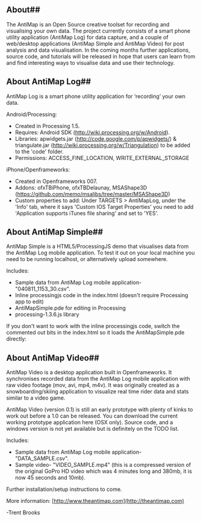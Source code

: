## About##
The AntiMap is an Open Source creative toolset for recording and visualising your own data. The project currently consists of a smart phone utility application (AntiMap Log) for data capture, and a couple of web/desktop applications (AntiMap Simple and AntiMap Video) for post analysis and data visualisation. In the coming months further applications, source code, and tutorials will be released in hope that users can learn from and find interesting ways to visualise data and use their technology.

## About AntiMap Log##
AntiMap Log is a smart phone utility application for ‘recording’ your own data.

Android/Processing:
- Created in Processing 1.5.
- Requires: Android SDK (http://wiki.processing.org/w/Android).
- Libraries: apwidgets.jar (http://code.google.com/p/apwidgets/) & triangulate.jar (http://wiki.processing.org/w/Triangulation) to be added to the 'code' folder.
- Permissions: ACCESS_FINE_LOCATION, WRITE_EXTERNAL_STORAGE

iPhone/Openframeworks:
- Created in Openframeworks 007.
- Addons: ofxTBiPhone, ofxTBDelaunay, MSAShape3D (https://github.com/memo/msalibs/tree/master/MSAShape3D)
- Custom properties to add: Under TARGETS > AntiMapLog, under the 'Info' tab, where it says 'Custom IOS Target Properties' you need to add 'Application supports iTunes file sharing' and set to 'YES'.


## About AntiMap Simple##
AntiMap Simple is a HTML5/ProcessingJS demo that visualises data from the AntiMap Log mobile application. To test it out on your local machine you need to be running localhost, or alternatively upload somewhere. 

Includes:
- Sample data from AntiMap Log mobile application- "040811_1153_30.csv".
- Inline processingjs code in the index.html (doesn't require Processing app to edit)
- AntiMapSimple.pde for editing in Processing
- processing-1.3.6.js library

If you don't want to work with the inline processingjs code, switch the commented out bits in the index.html so it loads the AntiMapSimple.pde directly:

<!-- external PDE (requires processing) -->
<canvas data-processing-sources="AntiMapSimple.pde" >

<!-- inline -->
<!--<canvas id="targetcanvas"></canvas>-->


## About AntiMap Video##
AntiMap Video is a desktop application built in Openframeworks. It synchronises recorded data from the AntiMap Log mobile application with raw video footage (mov, avi, mp4, m4v). It was originally created as a snowboarding/skiing application to visualize real time rider data and stats similar to a video game. 

AntiMap Video (version 0.1) is still an early prototype with plenty of kinks to work out before a 1.0 can be released. You can download the current working prototype application here (OSX only). Source code, and a windows version is not yet available but is definitely on the TODO list.

Includes:
- Sample data from AntiMap Log mobile application- "DATA_SAMPLE.csv".
- Sample video- "VIDEO_SAMPLE.mp4" (this is a compressed version of the original GoPro HD video which was 4 minutes long and 380mb, it is now 45 seconds and 10mb).

Further installation/setup instructions to come.

More information: [http://www.theantimap.com](http://theantimap.com)

-Trent Brooks